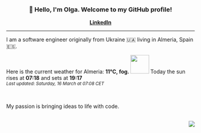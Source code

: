 <h3 align="center">👋 Hello, I'm Olga. Welcome to my GitHub profile! </h3>
<p align="center">
  <strong><a href="https://www.linkedin.com/in/olga-f/">LinkedIn</a></strong>
</p>

---

I am a software engineer originally from Ukraine 🇺🇦 living in Almeria, Spain 🇪🇸.


Here is the current weather for Almeria:
<b> 11°C, 
 fog.
</b> <img width="50" src=https:&#x2F;&#x2F;openweathermap.org&#x2F;img&#x2F;wn&#x2F;50n.png></img> Today the sun rises at
 <b>07:18</b> 
and sets at <b>19:17</b>
<br/>
<small><i>Last updated: Saturday, 16 March at 07:08 CET </i></small>
<br/>

<br/>
<p> My passion is bringing ideas to life with code. </p>
<br/>



<div align="right">
<img src="https://komarev.com/ghpvc/?username=olga-f&color=38A3A5">
</div>

